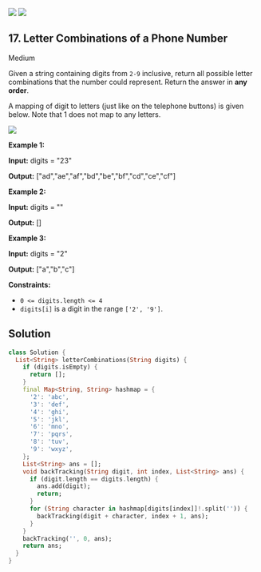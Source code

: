 [![](https://img.shields.io/github/stars/javadev/LeetCode-in-All?label=Stars&style=flat-square)](https://github.com/javadev/LeetCode-in-All)
[![](https://img.shields.io/github/forks/javadev/LeetCode-in-All?label=Fork%20me%20on%20GitHub%20&style=flat-square)](https://github.com/javadev/LeetCode-in-All/fork)

## 17\. Letter Combinations of a Phone Number

Medium

Given a string containing digits from `2-9` inclusive, return all possible letter combinations that the number could represent. Return the answer in **any order**.

A mapping of digit to letters (just like on the telephone buttons) is given below. Note that 1 does not map to any letters.

![](https://upload.wikimedia.org/wikipedia/commons/thumb/7/73/Telephone-keypad2.svg/200px-Telephone-keypad2.svg.png)

**Example 1:**

**Input:** digits = "23"

**Output:** ["ad","ae","af","bd","be","bf","cd","ce","cf"]

**Example 2:**

**Input:** digits = ""

**Output:** []

**Example 3:**

**Input:** digits = "2"

**Output:** ["a","b","c"]

**Constraints:**

*   `0 <= digits.length <= 4`
*   `digits[i]` is a digit in the range `['2', '9']`.

## Solution

```dart
class Solution {
  List<String> letterCombinations(String digits) {
    if (digits.isEmpty) {
      return [];
    }
    final Map<String, String> hashmap = {
      '2': 'abc',
      '3': 'def',
      '4': 'ghi',
      '5': 'jkl',
      '6': 'mno',
      '7': 'pqrs',
      '8': 'tuv',
      '9': 'wxyz',
    };
    List<String> ans = [];
    void backTracking(String digit, int index, List<String> ans) {
      if (digit.length == digits.length) {
        ans.add(digit);
        return;
      }
      for (String character in hashmap[digits[index]]!.split('')) {
        backTracking(digit + character, index + 1, ans);
      }
    }
    backTracking('', 0, ans);
    return ans;
  }
}
```